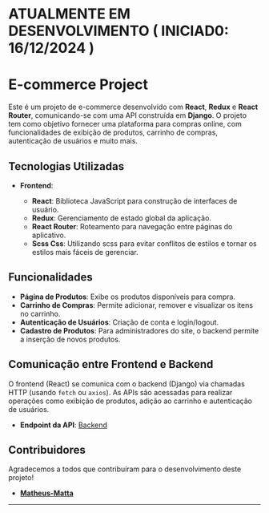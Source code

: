 # ATUALMENTE EM DESENVOLVIMENTO ( INICIAD0: 16/12/2024 )

# E-commerce Project

Este é um projeto de e-commerce desenvolvido com **React**, **Redux** e **React Router**, comunicando-se com uma API construída em **Django**. O projeto tem como objetivo fornecer uma plataforma para compras online, com funcionalidades de exibição de produtos, carrinho de compras, autenticação de usuários e muito mais.

## Tecnologias Utilizadas

- **Frontend**:

  - **React**: Biblioteca JavaScript para construção de interfaces de usuário.
  - **Redux**: Gerenciamento de estado global da aplicação.
  - **React Router**: Roteamento para navegação entre páginas do aplicativo.
  - **Scss Css**: Utilizando scss para evitar conflitos de estilos e tornar os estilos mais fáceis de gerenciar.

## Funcionalidades

- **Página de Produtos**: Exibe os produtos disponíveis para compra.
- **Carrinho de Compras**: Permite adicionar, remover e visualizar os itens no carrinho.
- **Autenticação de Usuários**: Criação de conta e login/logout.
- **Cadastro de Produtos**: Para administradores do site, o backend permite a inserção de novos produtos.

## Comunicação entre Frontend e Backend

O frontend (React) se comunica com o backend (Django) via chamadas HTTP (usando `fetch` ou `axios`). As APIs são acessadas para realizar operações como exibição de produtos, adição ao carrinho e autenticação de usuários.

- **Endpoint da API**: [Backend](https://github.com/Matheus-Matta/page_admin_ecommecer)

## Contribuidores

Agradecemos a todos que contribuíram para o desenvolvimento deste projeto!

- **[Matheus-Matta](https://github.com/Matheus-Matta)**

---
